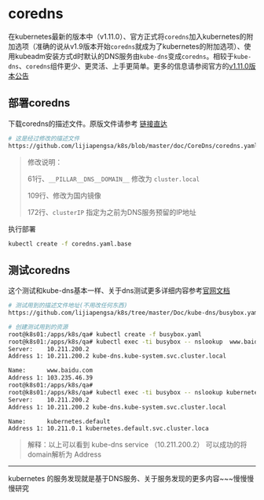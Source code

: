 # coredns

在kubernetes最新的版本中（v1.11.0）、官方正式将`coredns`加入kubernetes的附加选项（准确的说从v1.9版本开始`coredns`就成为了kubernetes的附加选项）、使用kubeadm安装方式d时默认的DNS服务由`kube-dns`变成`coredns`。相较于`kube-dns`、`coredns`组件更少、更灵活、上手更简单。更多的信息请参阅官方的[v1.11.0版本公告](https://kubernetes.io/blog/2018/06/27/kubernetes-1.11-release-announcement/)

## 部署coredns

下载coredns的描述文件。原版文件请参考 [链接直达](https://github.com/kubernetes/kubernetes/tree/master/cluster/addons)

```bash
# 这是经过修改的描述文件
https://github.com/lijiapengsa/k8s/blob/master/doc/CoreDns/coredns.yaml.base
```

> 修改说明：
>
> 61行、`__PILLAR__DNS__DOMAIN__` 修改为 `cluster.local`
>
> 109行、修改为国内镜像
>
> 172行、`clusterIP` 指定为之前为DNS服务预留的IP地址

执行部署

```bash
kubectl create -f coredns.yaml.base
```

## 测试coredns

这个测试和kube-dns基本一样、关于dns测试更多详细内容参考[官网文档](https://kubernetes.io/docs/tasks/administer-cluster/dns-debugging-resolution/)

```bash
# 测试用到的描述文件地址(不用改任何东西)
https://github.com/lijiapengsa/k8s/tree/master/Doc/kube-dns/busybox.yaml
```

```bash
# 创建测试用到的资源
root@k8s01:/apps/k8s/qa# kubectl create -f busybox.yaml
root@k8s01:/apps/k8s/qa# kubectl exec -ti busybox -- nslookup  www.baidu.com
Server:    10.211.200.2
Address 1: 10.211.200.2 kube-dns.kube-system.svc.cluster.local

Name:      www.baidu.com
Address 1: 103.235.46.39
root@k8s01:/apps/k8s/qa#
root@k8s01:/apps/k8s/qa# kubectl exec -ti busybox -- nslookup kubernetes.default
Server:    10.211.200.2
Address 1: 10.211.200.2 kube-dns.kube-system.svc.cluster.local

Name:      kubernetes.default
Address 1: 10.211.0.1 kubernetes.default.svc.cluster.loca
```

> 解释：以上可以看到 kube-dns service （10.211.200.2） 可以成功的将domain解析为 Address

------

kubernetes 的服务发现就是基于DNS服务、关于服务发现的更多内容~~~慢慢慢慢研究